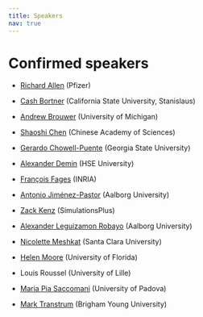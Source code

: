 ```yaml
---
title: Speakers
nav: true
---
```


# Confirmed speakers

* [Richard Allen](https://pubmed.ncbi.nlm.nih.gov/27069777/) (Pfizer)

* [Cash Bortner](https://cbortner.github.io) (California State University, Stanislaus)

* [Andrew Brouwer](https://sph.umich.edu/faculty-profiles/brouwer_andrew.html) (University of Michigan)

* [Shaoshi Chen](http://www.mmrc.iss.ac.cn/~schen/) (Chinese Academy of Sciences) 

* [Gerardo Chowell-Puente](https://publichealth.gsu.edu/profile/gerardo-chowell/) (Georgia State University)

* [Alexander Demin](https://sumiya11.github.io) (HSE University)

* [François Fages](https://lifeware.inria.fr/wiki/Fages/Publications) (INRIA)

* [Antonio Jiménez-Pastor](https://homes.cs.aau.dk/~ajpa/) (Aalborg University)

* [Zack Kenz](https://www.simulations-plus.com/people/zackary-kenz/) (SimulationsPlus)

* [Alexander Leguizamon Robayo](https://vbn.aau.dk/en/persons/153046) (Aalborg University)
  
* [Nicolette Meshkat](https://www.scu.edu/cas/mathcs/faculty-and-staff/nicolette-meshkat/) (Santa Clara University)

* [Helen Moore](https://directory.ufhealth.org/moore-helen) (University of Florida)

* Louis Roussel (University of Lille)

* [Maria Pia Saccomani](https://www.dei.unipd.it/~pia/) (University of Padova)

* [Mark Transtrum](https://physics.byu.edu/faculty/transtrum/index) (Brigham Young University)

